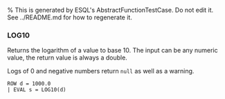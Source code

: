 % This is generated by ESQL's AbstractFunctionTestCase. Do not edit it. See ../README.md for how to regenerate it.

### LOG10
Returns the logarithm of a value to base 10. The input can be any numeric value, the return value is always a double.

Logs of 0 and negative numbers return `null` as well as a warning.

```esql
ROW d = 1000.0
| EVAL s = LOG10(d)
```
